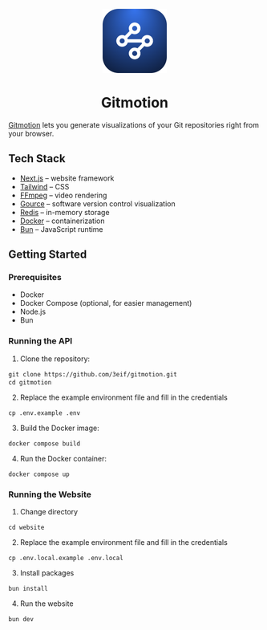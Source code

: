 <p align="center">
  <img src="/website/public/gitmotion.png" height="128">
  <h1 align="center">Gitmotion</h1>
</p>

[Gitmotion](https://gitmotion.app/) lets you generate visualizations of your Git repositories right from your browser.

## Tech Stack

- [Next.js](https://nextjs.org/) – website framework
- [Tailwind](https://tailwindcss.com/) – CSS
- [FFmpeg](https://ffmpeg.org/) – video rendering
- [Gource](https://gource.io/) – software version control visualization
- [Redis](https://redis.io/) – in-memory storage
- [Docker](https://www.docker.com/) – containerization
- [Bun](https://bun.sh/) – JavaScript runtime

## Getting Started

### Prerequisites

- Docker
- Docker Compose (optional, for easier management)
- Node.js
- Bun

### Running the API

1. Clone the repository:

```
git clone https://github.com/3eif/gitmotion.git
cd gitmotion
```

2. Replace the example environment file and fill in the credentials

```
cp .env.example .env
```

3. Build the Docker image:

```
docker compose build
```

4. Run the Docker container:

```
docker compose up
```

### Running the Website

1. Change directory

```
cd website
```

2. Replace the example environment file and fill in the credentials

```
cp .env.local.example .env.local
```

3. Install packages

```
bun install
```

4. Run the website

```
bun dev
```
